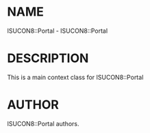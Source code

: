 # NAME

ISUCON8::Portal - ISUCON8::Portal

# DESCRIPTION

This is a main context class for ISUCON8::Portal

# AUTHOR

ISUCON8::Portal authors.
